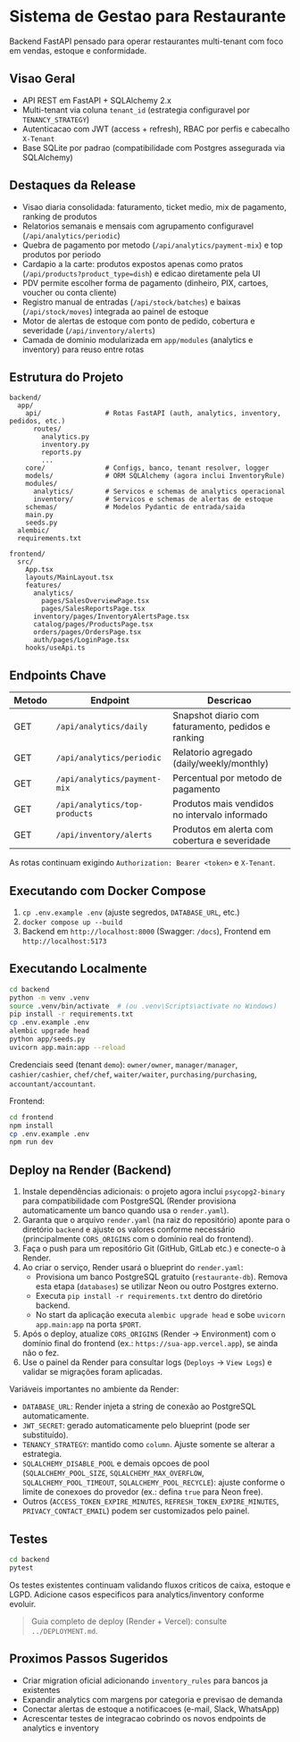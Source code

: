 # Sistema de Gestao para Restaurante

Backend FastAPI pensado para operar restaurantes multi-tenant com foco em vendas, estoque e conformidade.

## Visao Geral

- API REST em FastAPI + SQLAlchemy 2.x
- Multi-tenant via coluna `tenant_id` (estrategia configuravel por `TENANCY_STRATEGY`)
- Autenticacao com JWT (access + refresh), RBAC por perfis e cabecalho `X-Tenant`
- Base SQLite por padrao (compatibilidade com Postgres assegurada via SQLAlchemy)

## Destaques da Release

- Visao diaria consolidada: faturamento, ticket medio, mix de pagamento, ranking de produtos
- Relatorios semanais e mensais com agrupamento configuravel (`/api/analytics/periodic`)
- Quebra de pagamento por metodo (`/api/analytics/payment-mix`) e top produtos por periodo
- Cardapio a la carte: produtos expostos apenas como pratos (`/api/products?product_type=dish`) e edicao diretamente pela UI
- PDV permite escolher forma de pagamento (dinheiro, PIX, cartoes, voucher ou conta cliente)
- Registro manual de entradas (`/api/stock/batches`) e baixas (`/api/stock/moves`) integrada ao painel de estoque
- Motor de alertas de estoque com ponto de pedido, cobertura e severidade (`/api/inventory/alerts`)
- Camada de dominio modularizada em `app/modules` (analytics e inventory) para reuso entre rotas

## Estrutura do Projeto

```
backend/
  app/
    api/                # Rotas FastAPI (auth, analytics, inventory, pedidos, etc.)
      routes/
        analytics.py
        inventory.py
        reports.py
        ...
    core/               # Configs, banco, tenant resolver, logger
    models/             # ORM SQLAlchemy (agora inclui InventoryRule)
    modules/
      analytics/        # Servicos e schemas de analytics operacional
      inventory/        # Servicos e schemas de alertas de estoque
    schemas/            # Modelos Pydantic de entrada/saida
    main.py
    seeds.py
  alembic/
  requirements.txt

frontend/
  src/
    App.tsx
    layouts/MainLayout.tsx
    features/
      analytics/
        pages/SalesOverviewPage.tsx
        pages/SalesReportsPage.tsx
      inventory/pages/InventoryAlertsPage.tsx
      catalog/pages/ProductsPage.tsx
      orders/pages/OrdersPage.tsx
      auth/pages/LoginPage.tsx
    hooks/useApi.ts
```

## Endpoints Chave

| Metodo | Endpoint                     | Descricao                                                |
|--------|------------------------------|----------------------------------------------------------|
| GET    | `/api/analytics/daily`       | Snapshot diario com faturamento, pedidos e ranking       |
| GET    | `/api/analytics/periodic`    | Relatorio agregado (daily/weekly/monthly)                |
| GET    | `/api/analytics/payment-mix` | Percentual por metodo de pagamento                       |
| GET    | `/api/analytics/top-products`| Produtos mais vendidos no intervalo informado            |
| GET    | `/api/inventory/alerts`      | Produtos em alerta com cobertura e severidade            |

As rotas continuam exigindo `Authorization: Bearer <token>` e `X-Tenant`.

## Executando com Docker Compose

1. `cp .env.example .env` (ajuste segredos, `DATABASE_URL`, etc.)
2. `docker compose up --build`
3. Backend em `http://localhost:8000` (Swagger: `/docs`), Frontend em `http://localhost:5173`

## Executando Localmente

```bash
cd backend
python -m venv .venv
source .venv/bin/activate  # (ou .venv\Scripts\activate no Windows)
pip install -r requirements.txt
cp .env.example .env
alembic upgrade head
python app/seeds.py
uvicorn app.main:app --reload
```

Credenciais seed (tenant `demo`): `owner/owner`, `manager/manager`, `cashier/cashier`, `chef/chef`, `waiter/waiter`, `purchasing/purchasing`, `accountant/accountant`.

Frontend:

```bash
cd frontend
npm install
cp .env.example .env
npm run dev
```

## Deploy na Render (Backend)

1. Instale dependências adicionais: o projeto agora inclui `psycopg2-binary` para compatibilidade com PostgreSQL (Render provisiona automaticamente um banco quando usa o `render.yaml`).
2. Garanta que o arquivo `render.yaml` (na raiz do repositório) aponte para o diretório `backend` e ajuste os valores conforme necessário (principalmente `CORS_ORIGINS` com o domínio real do frontend).
3. Faça o push para um repositório Git (GitHub, GitLab etc.) e conecte-o à Render.
4. Ao criar o serviço, Render usará o blueprint do `render.yaml`:
   - Provisiona um banco PostgreSQL gratuito (`restaurante-db`). Remova esta etapa (`databases`) se utilizar Neon ou outro Postgres externo.
   - Executa `pip install -r requirements.txt` dentro do diretório backend.
   - No start da aplicação executa `alembic upgrade head` e sobe `uvicorn app.main:app` na porta `$PORT`.
5. Após o deploy, atualize `CORS_ORIGINS` (Render → Environment) com o domínio final do frontend (ex.: `https://sua-app.vercel.app`), se ainda não o fez.
6. Use o painel da Render para consultar logs (`Deploys` → `View Logs`) e validar se migrações foram aplicadas.

Variáveis importantes no ambiente da Render:

- `DATABASE_URL`: Render injeta a string de conexão ao PostgreSQL automaticamente.
- `JWT_SECRET`: gerado automaticamente pelo blueprint (pode ser substituído).
- `TENANCY_STRATEGY`: mantido como `column`. Ajuste somente se alterar a estrategia.
- `SQLALCHEMY_DISABLE_POOL` e demais opcoes de pool (`SQLALCHEMY_POOL_SIZE`, `SQLALCHEMY_MAX_OVERFLOW`, `SQLALCHEMY_POOL_TIMEOUT`, `SQLALCHEMY_POOL_RECYCLE`): ajuste conforme o limite de conexoes do provedor (ex.: defina `true` para Neon free).
- Outros (`ACCESS_TOKEN_EXPIRE_MINUTES`, `REFRESH_TOKEN_EXPIRE_MINUTES`, `PRIVACY_CONTACT_EMAIL`) podem ser customizados pelo painel.

## Testes

```bash
cd backend
pytest
```

Os testes existentes continuam validando fluxos criticos de caixa, estoque e LGPD. Adicione casos especificos para analytics/inventory conforme evoluir.

> Guia completo de deploy (Render + Vercel): consulte `../DEPLOYMENT.md`.

## Proximos Passos Sugeridos

- Criar migration oficial adicionando `inventory_rules` para bancos ja existentes
- Expandir analytics com margens por categoria e previsao de demanda
- Conectar alertas de estoque a notificacoes (e-mail, Slack, WhatsApp)
- Acrescentar testes de integracao cobrindo os novos endpoints de analytics e inventory

